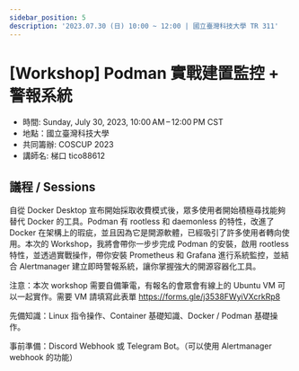 ```yaml
---
sidebar_position: 5
description: '2023.07.30 (日) 10:00 ~ 12:00 | 國立臺灣科技大學 TR 311'
---
```


# [Workshop] Podman 實戰建置監控 + 警報系統
- 時間: Sunday, July 30, 2023, 10:00 AM – 12:00 PM CST
- 地點：國立臺灣科技大學
- 共同籌辦: COSCUP 2023
- 講師名: 梯口 tico88612

## 議程 / Sessions

自從 Docker Desktop 宣布開始採取收費模式後，眾多使用者開始積極尋找能夠替代 Docker 的工具。Podman 有 rootless 和 daemonless 的特性，改進了 Docker 在架構上的瑕疵，並且因為它是開源軟體，已經吸引了許多使用者轉向使用。本次的 Workshop，我將會帶你一步步完成 Podman 的安裝，啟用 rootless 特性，並透過實戰操作，帶你安裝 Prometheus 和 Grafana 進行系統監控，並結合 Alertmanager 建立即時警報系統，讓你掌握強大的開源容器化工具。

注意：本次 workshop 需要自備筆電，有報名的會眾會有線上的 Ubuntu VM 可以一起實作。需要 VM 請填寫此表單 https://forms.gle/j3538FWyiVXcrkRp8

先備知識：Linux 指令操作、Container 基礎知識、Docker / Podman 基礎操作。

事前準備：Discord Webhook 或 Telegram Bot。（可以使用 Alertmanager webhook 的功能）
